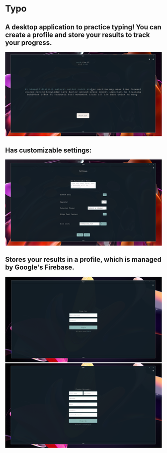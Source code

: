 # Typo

## A desktop application to practice typing! You can create a profile and store your results to track your progress.
![Image](images/demo1.png)

## Has customizable settings:
![Image](images/demo2.png)

## Stores your results in a profile, which is managed by Google's Firebase.
![Image](images/demo3.png)
![Image](images/demo4.png)
